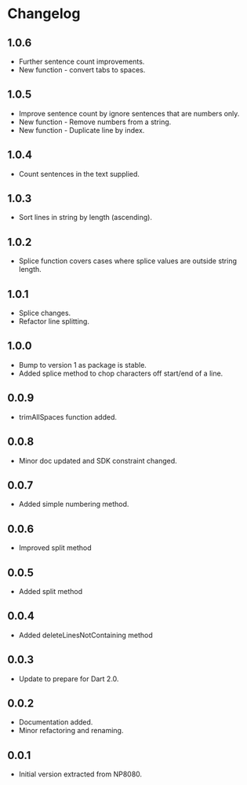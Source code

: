 # Changelog

## 1.0.6
 - Further sentence count improvements.
 - New function - convert tabs to spaces.

## 1.0.5
 - Improve sentence count by ignore sentences that are numbers only.
 - New function - Remove numbers from a string.
 - New function - Duplicate line by index.

## 1.0.4
 - Count sentences in the text supplied.

## 1.0.3
 - Sort lines in string by length (ascending).

## 1.0.2
 - Splice function covers cases where splice values are outside string length.

## 1.0.1
 - Splice changes.
 - Refactor line splitting.

## 1.0.0
 - Bump to version 1 as package is stable.
 - Added splice method to chop characters off start/end of a line.

## 0.0.9
 - trimAllSpaces function added.

## 0.0.8

 - Minor doc updated and SDK constraint changed.

## 0.0.7

 - Added simple numbering method. 

## 0.0.6

 - Improved split method 
 
## 0.0.5

 - Added split method

## 0.0.4

 - Added deleteLinesNotContaining method

## 0.0.3

 - Update to prepare for Dart 2.0.

## 0.0.2
 - Documentation added.
 - Minor refactoring and renaming.

## 0.0.1
 - Initial version extracted from NP8080.

